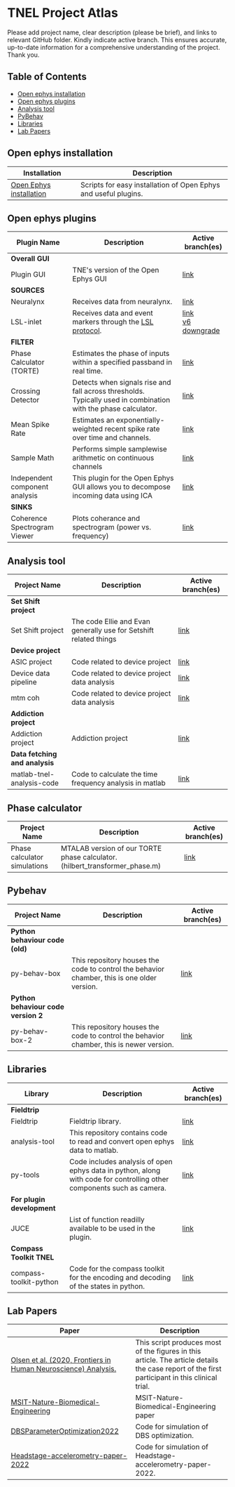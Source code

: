# TNEL Project Atlas
Please add project name, clear description (please be brief), and links to relevant GitHub folder. Kindly indicate active branch. This ensures accurate, up-to-date information for a comprehensive understanding of the project. Thank you.


## Table of Contents
* [Open ephys installation](#open-ephys-plugins)
* [Open ephys plugins](#open-ephys-installation)
* [Analysis tool](#analysis-tool)
* [PyBehav](#pybehav)
* [Libraries](#libraries)
* [Lab Papers](#lab-papers)

## Open ephys installation
| Installation | Description |
| --- | --- | 
| [Open Ephys installation](https://github.com/tne-lab/oep-installation.git) | Scripts for easy installation of Open Ephys and useful plugins.

## Open ephys plugins
| Plugin Name | Description | Active branch(es) |
| --- | --- | --- |
| **Overall GUI**| |  |
| Plugin GUI | TNE's version of the Open Ephys GUI  | [link](https://github.com/tne-lab/plugin-GUI) |
| **SOURCES**| |  |
| Neuralynx | Receives data from neuralynx. | [link](https://github.com/tne-lab/neuralynx-plugin.git)|
| LSL-inlet | Receives data and event markers through the [LSL protocol](https://labstreaminglayer.org/#/). | [link](https://github.com/tne-lab/LSL-inlet) <br /> [v6 downgrade](https://github.com/tne-lab/LSL-inlet/tree/v6-downgrade) |
| **FILTER**| |  |
| Phase Calculator (TORTE) | Estimates the phase of inputs within a specified passband in real time. | [link](https://github.com/tne-lab/TORTE.git)
| Crossing Detector | Detects when signals rise and fall across thresholds. Typically used in combination with the phase calculator.  | [link](https://github.com/tne-lab/crossing-detector) |
| Mean Spike Rate | Estimates an exponentially-weighted recent spike rate over time and channels. | [link](https://github.com/tne-lab/mean-spike-rate/tree/master) |
| Sample Math | Performs simple samplewise arithmetic on continuous channels  | [link](https://github.com/tne-lab/sample-math/tree/master) |
| Independent component analysis | This plugin for the Open Ephys GUI allows you to decompose incoming data using ICA | [link](https://github.com/tne-lab/ica-plugin.git) |
| **SINKS**| |  |
| Coherence Spectrogram Viewer | Plots coherance and spectrogram (power vs. frequency)  | [link](https://github.com/tne-lab/Coherence-Spectrogram-Viewer) |

## Analysis tool
| Project Name | Description | Active branch(es) |
| --- | --- | --- |
| **Set Shift project**| |  |
|Set Shift project|The code Ellie and Evan generally use for Setshift related things|[link](https://github.com/tne-lab/ee-lib)|
| **Device project**| |  |
|ASIC project|Code related to device project|[link](https://github.com/tne-lab/ASIC-testing-v2.git)|
|Device data pipeline|Code related to device project data analysis|[link](https://github.com/tne-lab/device-data-pipeline.git)|
|mtm coh|Code related to device project data analysis|[link](https://github.com/tne-lab/mtm-coh.git)|
| **Addiction project**| |  |
|Addiction project|Addiction project|[link](https://github.com/tne-lab/addiction_project2)|
| **Data fetching and analysis**| |  |
| matlab-tnel-analysis-code | Code to calculate the time frequency analysis in matlab | [link](https://github.com/tne-lab/matlab-tnel-analysis-code.git) |

## Phase calculator
| Project Name | Description | Active branch(es) |
| --- | --- | --- |
| Phase calculator simulations| MTALAB version of our TORTE phase calculator. (hilbert_transformer_phase.m) | [link](https://github.com/tne-lab/closed-loop-matlab/blob/master/simulation/hilbert_transformer_phase.m) |

## Pybehav
| Project Name | Description | Active branch(es) |
| --- | --- | --- |
| **Python behaviour code (old)**| |  |
| py-behav-box | This repository houses the code to control the behavior chamber, this is one older version. | [link](https://github.com/tne-lab/py-behav-box.git) |
| **Python behaviour code version 2**| |  |
| py-behav-box-2 | This repository houses the code to control the behavior chamber, this is newer version. | [link](https://github.com/tne-lab/py-behav-box-v2.git) |

## Libraries
| Library | Description | Active branch(es) |
| --- | --- | --- |
| **Fieldtrip**| |  |
| Fieldtrip | Fieldtrip library. | [link](https://www.fieldtriptoolbox.org/download/) |
| analysis-tool | This repository contains code to read and convert open ephys data to matlab. | [link](https://github.com/tne-lab/analysis-tools.git) |
| py-tools | Code includes analysis of open ephys data in python, along with code for controlling other components such as camera. | [link](https://github.com/tne-lab/py-tools.git) |
| **For plugin development**| |  |
| JUCE| List of function readilly available to be used in the plugin. | [link](https://docs.juce.com/develop/index.html) |
| **Compass Toolkit TNEL**| |  |
| compass-toolkit-python| Code for the compass toolkit for the encoding and decoding of the states in python. | [link](https://github.com/tne-lab/compass-toolkit-python.git) |

## Lab Papers
| Paper | Description |
| --- | --- | 
| [Olsen et al. (2020, Frontiers in Human Neuroscience) Analysis.](https://github.com/tne-lab/Olsen-et-al-2020.git)| This script produces most of the figures in this article. The article details the case report of the first participant in this clinical trial.| 
| [MSIT-Nature-Biomedical-Engineering](https://github.com/tne-lab/MSIT-Nature-Biomedical-Engineering.git) | MSIT-Nature-Biomedical-Engineering paper  |
| [DBSParameterOptimization2022](https://github.com/tne-lab/DBSParameterOptimization2022.git) | Code for simulation of DBS optimization. | 
| [Headstage-accelerometry-paper-2022](https://github.com/tne-lab/Headstage-accelerometry-paper-2022.git) | Code for simulation of Headstage-accelerometry-paper-2022. |
